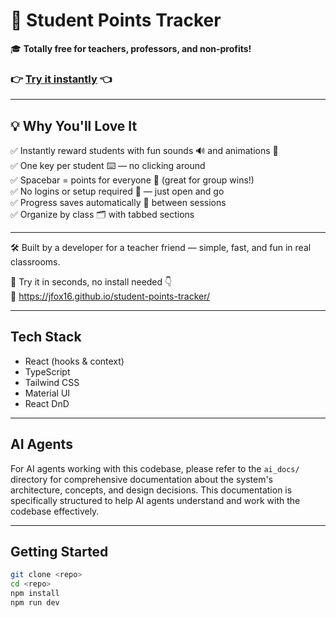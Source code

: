 # 🎉 Student Points Tracker

🎓 **Totally free for teachers, professors, and non-profits!**  
### 👉 **[Try it instantly](https://jfox16.github.io/student-points-tracker/)** 👈 

---

## 💡 Why You'll Love It

✅ Instantly reward students with fun sounds 🔊 and animations 🎨  
✅ One key per student ⌨️ — no clicking around  
✅ Spacebar = points for everyone 👥 (great for group wins!)  
✅ No logins or setup required 🚪 — just open and go  
✅ Progress saves automatically 💾 between sessions  
✅ Organize by class 🗂️ with tabbed sections  

---

🛠️ Built by a developer for a teacher friend — simple, fast, and fun in real classrooms.

🚀 Try it in seconds, no install needed 👇  
🔗 https://jfox16.github.io/student-points-tracker/

---

## Tech Stack

- React (hooks & context)
- TypeScript
- Tailwind CSS
- Material UI
- React DnD

---

## AI Agents

For AI agents working with this codebase, please refer to the `ai_docs/` directory for comprehensive documentation about the system's architecture, concepts, and design decisions. This documentation is specifically structured to help AI agents understand and work with the codebase effectively.

---

## Getting Started

```bash
git clone <repo>
cd <repo>
npm install
npm run dev
